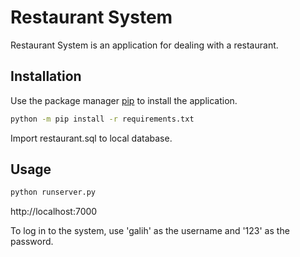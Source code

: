 # Restaurant System

Restaurant System is an application for dealing with a restaurant.

## Installation

Use the package manager [pip](https://pip.pypa.io/en/stable/) to install the application.

```bash
python -m pip install -r requirements.txt
```

Import restaurant.sql to local database.

## Usage

```python
python runserver.py
```

http://localhost:7000

To log in to the system, use 'galih' as the username and '123' as the password.